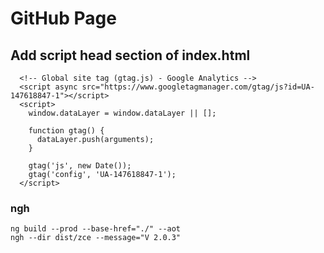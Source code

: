 # GitHub Page

## Add script head section of index.html
```
  <!-- Global site tag (gtag.js) - Google Analytics -->
  <script async src="https://www.googletagmanager.com/gtag/js?id=UA-147618847-1"></script>
  <script>
    window.dataLayer = window.dataLayer || [];

    function gtag() {
      dataLayer.push(arguments);
    }

    gtag('js', new Date());
    gtag('config', 'UA-147618847-1');
  </script>
```

### ngh

```
ng build --prod --base-href="./" --aot
ngh --dir dist/zce --message="V 2.0.3"
```
